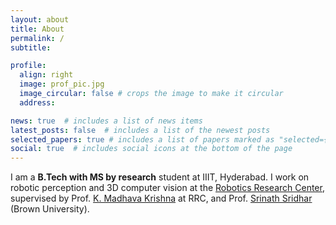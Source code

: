 ```yaml
---
layout: about
title: About
permalink: /
subtitle: 

profile:
  align: right
  image: prof_pic.jpg
  image_circular: false # crops the image to make it circular
  address: 

news: true  # includes a list of news items
latest_posts: false  # includes a list of the newest posts
selected_papers: true # includes a list of papers marked as "selected={true}"
social: true  # includes social icons at the bottom of the page
---
```


I am a **B.Tech with MS by research** student at IIIT, Hyderabad. I work on robotic perception and 3D computer vision at the [Robotics Research Center](https://robotics.iiit.ac.in/), supervised by Prof. [K. Madhava Krishna](https://scholar.google.co.in/citations?user=QDuPGHwAAAAJ&hl=en) at RRC, and Prof. [Srinath Sridhar](https://cs.brown.edu/people/ssrinath/) (Brown University).

